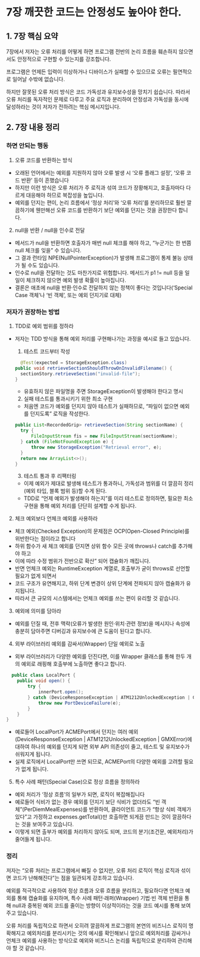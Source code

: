 # 7장 깨끗한 코드는 안정성도 높아야 한다.

## 1. 7장 핵심 요약

7장에서 저자는 오류 처리를 어떻게 하면 프로그램 전반의 논리 흐름을 훼손하지 않으면서도 안정적으로 구현할 수 있는지를 강조합니다.

프로그램은 언제든 입력이 이상하거나 디바이스가 실패할 수 있으므로 오류는 필연적으로 일어날 수밖에 없습니다.

하지만 잘못된 오류 처리 방식은 코드 가독성과 유지보수성을 망치기 쉽습니다. 따라서 오류 처리를 독자적인 문제로 다루고 주요 로직과 분리하여 안정성과 가독성을 동시에 달성하라는 것이 저자가 전하려는 핵심 메시지입니다.

## 2. 7장 내용 정리

### 하면 안되는 행동

1. 오류 코드를 반환하는 방식

- 오래된 언어에서는 예외를 지원하지 않아 오류 발생 시 ‘오류 플래그 설정’, ‘오류 코드 반환’ 등이 흔했습니다
- 하지만 이런 방식은 오류 처리가 주 로직과 섞여 코드가 장황해지고, 호출자마다 다르게 대응해야 하므로 복잡성을 높입니다.
- 예외를 던지는 편이, 논리 흐름에서 ‘정상 처리’와 ‘오류 처리’를 분리하므로 훨씬 깔끔하기에 웬만해선 오류 코드를 반환하기 보단 예외를 던지는 것을 권장한다 합니다.

2. null을 반환 / null을 인수로 전달

- 메서드가 null을 반환하면 호출자가 매번 null 체크를 해야 하고, “누군가는 한 번쯤 null 체크를 잊을” 수 있습니다.
- 그 결과 런타임 NPE(NullPointerException)가 발생해 프로그램이 통제 불능 상태가 될 수도 있습니다.
- 인수로 null을 전달하는 것도 마찬가지로 위험합니다. 메서드가 p1 != null 등을 일일이 체크하지 않으면 예외 발생 확률이 높아집니다.
- 결론은 애초에 null을 반환·인수로 전달하지 않는 정책이 좋다는 것입니다(‘Special Case 객체’나 ‘빈 객체’, 또는 예외 던지기로 대체)

### 저자가 권장하는 방법

1. TDD로 예외 범위를 정하라

- 저자는 TDD 방식을 통해 예외 처리를 구현해나가는 과정을 예시로 들고 있습니다.

  1. 테스트 코드부터 작성

  ```java
    @Test(expected = StorageException.class)
  public void retrieveSectionShouldThrowOnInvalidFilename() {
    sectionStory.retrieveSection("invalid-file");
  }
  ```

  - 유효하지 않은 파일명을 주면 StorageException이 발생해야 한다고 명시

  2. 실패 테스트를 통과시키기 위한 최소 구현

  - 처음엔 코드가 예외를 던지지 않아 테스트가 실패하므로, “파일이 없으면 예외를 던지도록” 로직을 작성한다.

  ```java
  public List<RecordedGrip> retrieveSection(String sectionName) {
    try {
        FileInputStream fis = new FileInputStream(sectionName);
    } catch (FileNotFoundException e) {
        throw new StorageException("Retrieval error", e);
    }
    return new ArrayList<>();
  }
  ```

  3. 테스트 통과 후 리팩터링

  - 이제 예외가 제대로 발생해 테스트가 통과하니, 가독성과 범위를 더 깔끔히 정리(예외 타입, 블록 범위 등)할 수게 된다.
  - TDD로 “언제 예외가 발생해야 하는지”를 미리 테스트로 정의하면, 필요한 최소 구현을 통해 예외 처리를 단단히 설계할 수게 됩니다.

2.  체크 예외보다 언체크 예외를 사용하라

- 체크 예외(Checked Exception)의 문제점은 OCP(Open-Closed Principle)를 위반한다는 점이라고 합니다
- 하위 함수가 새 체크 예외를 던지면 상위 함수 모든 곳에 throws나 catch를 추가해야 하고
- 이에 따라 수정 범위가 전반으로 확산” 되어 캡슐화가 깨집니다.
- 반면 언체크 예외는 RuntimeException 계열로, 호출부가 굳이 throws로 선언할 필요가 없게 되면서
- 코드 구조가 유연해지고, 하위 단계 변경이 상위 단계에 전파되지 않아 캡슐화가 유지됩니다.
- 따라서 큰 규모의 시스템에서는 언체크 예외를 쓰는 편이 유리할 것 같습니다.

3. 예외에 의미를 담아라

- 예외를 던질 때, 전후 맥락(오류가 발생한 원인·위치·관련 정보)을 메시지나 속성에 충분히 담아주면 디버깅과 유지보수에 큰 도움이 된다고 합니다.

4. 외부 라이브러리 예외를 감싸서(Wrapper) 단일 예외로 노출

- 외부 라이브러리가 다양한 예외를 던진다면, 이를 Wrapper 클래스를 통해 한두 개의 예외로 래핑해 호출부에 노출하면 좋다고 합니다.

```java
  public class LocalPort {
    public void open() {
        try {
            innerPort.open();
        } catch (DeviceResponseException | ATM1212UnlockedException | GMXError e) {
            throw new PortDeviceFailure(e);
        }
    }
}
```

- 예로들어 LocalPort가 ACMEPort에서 던지는 여러 예외(DeviceResponseException | ATM1212UnlockedException | GMXError)에 대하여 하나의 예외를 던지게 되면 외부 API 의존성이 줄고, 테스트 및 유지보수가 쉬워지게 됩니다.
- 실제 로직에서 LocalPort만 쓰면 되므로, ACMEPort의 다양한 예외를 고려할 필요가 없게 됩니다.

5. 특수 사례 패턴(Special Case)으로 정상 흐름을 정의하라

- 예외 처리가 ‘정상 흐름’의 일부가 되면, 로직이 복잡해집니다
- 예로들어 식비가 없는 경우 예외를 던지기 보단 식비가 없더라도 “빈 객체”(PerDiemMealExpenses)를 반환하여, 클라이언트 코드가 “항상 식비 객체가 있다”고 가정하고 expenses.getTotal()만 호출하면 되게끔 만드는 것이 깔끔하다는 것을 보여주고 있습니다.
- 이렇게 되면 출부가 예외를 처리하지 않아도 되며, 코드의 분기(조건문, 예외처리)가 줄어들게 됩니다.

### 정리

저자는 “오류 처리는 프로그램에서 빠질 수 없지만, 오류 처리 로직이 핵심 로직과 섞이면 코드가 난해해진다”는 점을 일관되게 강조하고 있습니다.

예외를 적극적으로 사용하여 정상 흐름과 오류 흐름을 분리하고, 필요하다면 언체크 예외를 통해 캡슐화를 유지하며, 특수 사례 패턴·래퍼(Wrapper) 기법·빈 객체 반환을 통해 null과 중복된 예외 코드를 줄이는 방향이 이상적이라는 것을 코드 예시를 통해 보여주고 있습니다.

오류 처리를 독립적으로 하면서 오히려 깔끔하게 프로그램의 본연의 비즈니스 로직이 명확해지고 예외처리를 분리시키는 것의 예시를 확인해보니 앞으로 예외처리를 감싸거나 언체크 예외를 사용하는 방식으로 예외와 비즈니스 논리를 독립적으로 분리하여 관리해야 할 것 같습니다.

